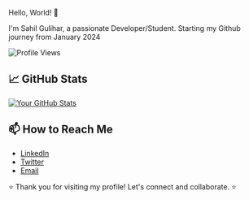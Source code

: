 Hello, World! 👋

I'm Sahil Gulihar, a passionate Developer/Student.
Starting my Github journey from January 2024

![Profile Views](https://komarev.com/ghpvc/?username=Sahil-Gulihar&color=blueviolet)

<!--## 🚀 About Me
- 🔭 I’m currently working on [Current Project/Job].
- 🌱 I’m currently learning [Technologies or Skills].
- 👯 I’m looking to collaborate on [Open Source Projects].
- 💬 Ask me about [Your Expertise].
  ---->
<!--## 🔧 Technologies & Tools
- [Tech/Tool 1]
- [Tech/Tool 2]
- [Tech/Tool 3]
-->
## 📈 GitHub Stats
[![Your GitHub Stats](https://github-readme-stats.vercel.app/api?username=Sahil-Gulihar&show_icons=true&count_private=true)](https://github.com/yourusername)


<!--## 🛠️ Projects
- [Project 1](link-to-project-1): Brief description.
- [Project 2](link-to-project-2): Brief description.
- [Project 3](link-to-project-3): Brief description.
-->
## 📫 How to Reach Me
- [LinkedIn](https://www.linkedin.com/in/sahil-gulihar-130573249/)
- [Twitter](https://twitter.com/Sahil_Gulihar)
- [Email](mailto:sahilgulihar@gmail.com)

⭐️ Thank you for visiting my profile! Let's connect and collaborate. ⭐️

